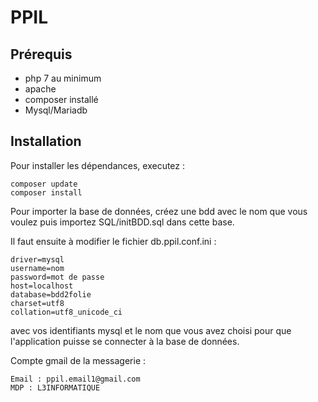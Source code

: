 # PPIL

## Prérequis
- php 7 au minimum
- apache
- composer installé
- Mysql/Mariadb

## Installation
Pour installer les dépendances, executez :
```
composer update
composer install
```

Pour importer la base de données, créez une bdd avec le nom que vous voulez puis importez SQL/initBDD.sql dans cette base.

Il faut ensuite à modifier le fichier db.ppil.conf.ini :
```
driver=mysql
username=nom
password=mot de passe
host=localhost
database=bdd2folie
charset=utf8
collation=utf8_unicode_ci
```

avec vos identifiants mysql et le nom que vous avez choisi pour que l'application puisse se connecter à la base de données.

Compte gmail de la messagerie :
```
Email : ppil.email1@gmail.com
MDP : L3INFORMATIQUE
```